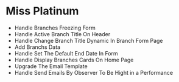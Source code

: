 # Miss Platinum

-   Handle Branches Freezing Form
-   Handle Active Branch Title On Header
-   Handle Change Branch Title Dynamic In Branch Form Page
-   Add Branchs Data
-   Handle Set The Default End Date In Form
-   Handle Display Branches Cards On Home Page
-   Upgrade The Email Template
-   Handle Send Emails By Observer To Be Hight in a Performance

